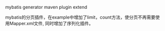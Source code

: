 mybatis generator maven plugin extend

mybatis的分页插件，在example中增加了limit，count方法，使分页不再需要使用Mapper.xml文件, 同时增加了序列化插件。
